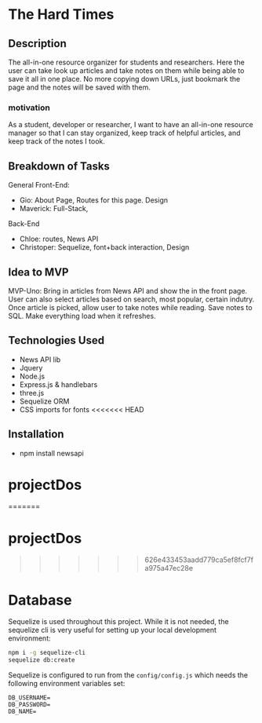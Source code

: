 # The Hard Times

## Description
The all-in-one resource organizer for students and researchers. Here the user can take look up articles and take notes on them while being able to save it all in one place. No more copying down URLs, just bookmark the page and the notes will be saved with them.

### motivation
As a student, developer or researcher, I want to have an all-in-one resource manager so that I can stay organized, keep track of helpful articles, and keep track of the notes I took. 

<!-- ### Results -->

<!-- ## User-Stories -->

## Breakdown of Tasks

General Front-End:
 - Gio: About Page, Routes for this page. Design
 - Maverick: Full-Stack, 

Back-End
 - Chloe: routes, News API
 - Christoper: Sequelize, font+back interaction, Design


## Idea to MVP
MVP-Uno: Bring in articles from News API and show the in the front page. User can also select articles based on search, most popular, certain indutry. Once article is picked, allow user to take notes while reading. Save notes to SQL. Make everything load when it refreshes.

## Technologies Used
 - News API lib
 - Jquery
 - Node.js
 - Express.js & handlebars
 - three.js
 - Sequelize ORM
 - CSS imports for fonts
<<<<<<< HEAD

## Installation

 - npm install newsapi

# projectDos

=======
# projectDos


>>>>>>> 626e433453aadd779ca5ef8fcf7fa975a47ec28e
# Database

Sequelize is used throughout this project. While it is not needed, the sequelize cli is very useful for setting up your local development environment:

```bash
npm i -g sequelize-cli
sequelize db:create
```

Sequelize is configured to run from the `config/config.js` which needs the following environment variables set:

```
DB_USERNAME=
DB_PASSWORD=
DB_NAME=
```
